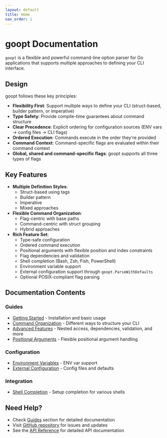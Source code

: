 ```yaml
---
layout: default
title: Home
nav_order: 1
---
```


# goopt Documentation

`goopt` is a flexible and powerful command-line option parser for Go applications that supports multiple approaches to defining your CLI interface.

## Design

goopt follows these key principles:
- **Flexibility First**: Support multiple ways to define your CLI (struct-based, builder pattern, or imperative)
- **Type Safety**: Provide compile-time guarantees about command structure
- **Clear Precedence**: Explicit ordering for configuration sources (ENV vars → config files → CLI flags)
- **Ordered Execution**: Commands execute in the order they're provided
- **Command Context**: Command-specific flags are evaluated within their command context
- **Global, shared and command-specific flags**: goopt supports all three types of flags

## Key Features

- **Multiple Definition Styles**:
  - Struct-based using tags
  - Builder pattern
  - Imperative
  - Mixed approaches
- **Flexible Command Organization**:
  - Flag-centric with base paths
  - Command-centric with struct grouping
  - Hybrid approaches
- **Rich Feature Set**:
  - Type-safe configuration
  - Ordered command execution
  - Positional arguments with flexible position and index constraints
  - Flag dependencies and validation
  - Shell completion (Bash, Zsh, Fish, PowerShell)
  - Environment variable support
  - External configuration support through `goopt.ParseWithDefaults`
  - Optional POSIX-compliant flag parsing

## Documentation Contents

### Guides
- [Getting Started](guides/getting-started.md) - Installation and basic usage
- [Command Organization](guides/command-organization.md) - Different ways to structure your CLI
- [Advanced Features](guides/advanced-features.md) - Nested access, dependencies, validation, and more
- [Positional Arguments](guides/positional-arguments.md) - Flexible positional argument handling
### Configuration
- [Environment Variables](configuration/environment.md) - ENV var support
- [External Configuration](configuration/external-config.md) - Config files and defaults

### Integration
- [Shell Completion](shell/completion.md) - Setup completion for various shells

## Need Help?

- Check [Guides](guides/) section for detailed documentation
- Visit [GitHub repository](https://github.com/napalu/goopt) for issues and updates
- See the [API Reference](https://godoc.org/github.com/napalu/goopt) for detailed API documentation 
